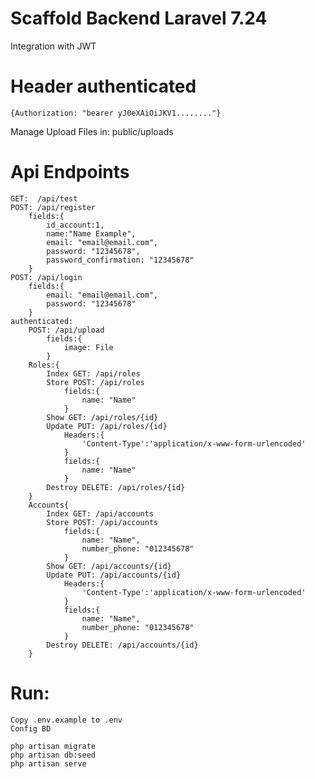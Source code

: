 # Scaffold Backend Laravel 7.24
Integration with JWT
# Header authenticated
    {Authorization: "bearer yJ0eXAiOiJKV1........"}
Manage Upload Files in: public/uploads
# Api Endpoints
    GET:  /api/test
    POST: /api/register
        fields:{
            id_account:1,
            name:"Name Example",
            email: "email@email.com",
            password: "12345678",
            password_confirmation: "12345678"
        }
    POST: /api/login
        fields:{
            email: "email@email.com",
            password: "12345678"
        }
    authenticated:
        POST: /api/upload
            fields:{
                image: File
            }
        Roles:{
            Index GET: /api/roles
            Store POST: /api/roles
                fields:{
                    name: "Name"
                }
            Show GET: /api/roles/{id}
            Update PUT: /api/roles/{id}
                Headers:{
                    'Content-Type':'application/x-www-form-urlencoded'
                }
                fields:{
                    name: "Name"
                }
            Destroy DELETE: /api/roles/{id}
        }
        Accounts{
            Index GET: /api/accounts
            Store POST: /api/accounts
                fields:{
                    name: "Name",
                    number_phone: "012345678"
                }
            Show GET: /api/accounts/{id}
            Update PUT: /api/accounts/{id}
                Headers:{
                    'Content-Type':'application/x-www-form-urlencoded'
                }
                fields:{
                    name: "Name",
                    number_phone: "012345678"
                }
            Destroy DELETE: /api/accounts/{id}
        }

# Run:
    Copy .env.example to .env
    Config BD

    php artisan migrate
    php artisan db:seed
    php artisan serve